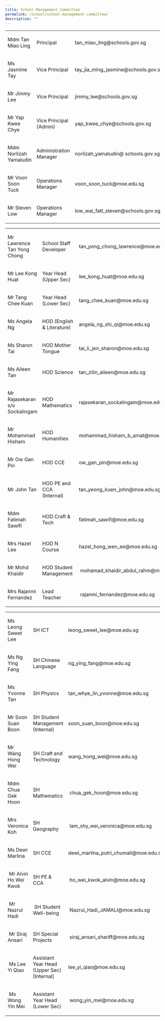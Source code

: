```yaml
---
title: School Management Committee
permalink: /school/school-management-committee/
description: ""
---
```

<table width="100%">
<tbody>
<tr>
<td width="26%">
<p>Mdm Tan Miao Ling</p>
</td>
<td width="25%">
<p>Principal</p>
</td>
<td width="48%">
<p>tan_miao_ling@schools.gov.sg</p>
</td>
</tr>
<tr>
<td width="26%">
<p>Ms Jasmine Tay</p>
</td>
<td width="25%">
<p>Vice Principal</p>
</td>
<td width="48%">
<p>tay_jia_ming_jasmine@schools.gov.sg</p>
</td>
</tr>
<tr>
<td width="26%">
<p>Mr Jimmy Lee</p>
</td>
<td width="25%">
<p>Vice Principal</p>
</td>
<td width="48%">
<p>jimmy_lee@schools.gov.sg</p>
</td>
</tr>
<tr>
<td width="26%">
<p>Mr Yap Kwee Chye</p>
</td>
<td width="25%">
<p>Vice Principal (Admin)</p>
</td>
<td width="48%">
<p>yap_kwee_chye@schools.gov.sg</p>
</td>
</tr>
<tr>
<td width="26%">
<p>Mdm Norlizah Yamaludin</p>
</td>
<td width="25%">
<p>Administration Manager</p>
</td>
<td width="48%">
<p>norlizah_yamaludin@&nbsp;schools.gov.sg</p>
</td>
</tr>
<tr>
<td width="26%">
<p>Mr Voon Soon Tuck</p>
</td>
<td width="25%">
<p>Operations Manager</p>
</td>
<td width="48%">
<p>voon_soon_tuck@moe.edu.sg</p>
</td>
</tr>
<tr>
<td width="26%">
<p>Mr Steven Low</p>
</td>
<td width="25%">
<p>Operations Manager</p>
</td>
<td width="48%">
<p>low_wai_fatt_steven@schools.gov.sg</p>
</td>
</tr>
</tbody>
</table>
<table width="100%">
<tbody>
<tr>
<td width="23%">
<p>Mr Lawrence Tan Yong Chong</p>
</td>
<td width="22%">
<p>School Staff Developer</p>
</td>
<td width="53%">
<p>tan_yong_chong_lawrence@moe.edu.sg</p>
</td>
</tr>
<tr>
<td width="23%">
<p>Mr Lee Kong Huat</p>
</td>
<td width="22%">
<p>Year Head (Upper Sec)</p>
</td>
<td width="53%">
<p>lee_kong_huat@moe.edu.sg</p>
</td>
</tr>
<tr>
<td width="23%">
<p>Mr Tang Chee Kuan</p>
</td>
<td width="22%">
<p>Year Head (Lower Sec)</p>
</td>
<td width="53%">
<p>tang_chee_kuan@moe.edu.sg</p>
</td>
</tr>
<tr>
<td width="23%">
<p>Ms Angela Ng</p>
</td>
<td width="22%">
<p>HOD (English &amp; Literature)</p>
</td>
<td width="53%">
<p>angela_ng_shi_qi@moe.edu.sg&nbsp;</p>
</td>
</tr>
<tr>
<td width="23%">
<p>Ms Sharon Tai</p>
</td>
<td width="22%">
<p>HOD Mother Tongue</p>
</td>
<td width="53%">
<p>tai_li_jen_sharon@moe.edu.sg</p>
</td>
</tr>
<tr>
<td width="23%">
<p>Ms Aileen Tan</p>
</td>
<td width="22%">
<p>HOD Science</p>
</td>
<td width="53%">
<p>tan_zilin_aileen@moe.edu.sg</p>
</td>
</tr>
<tr>
<td width="23%">
<p>Mr Rajasekaran s/o Sockalingam</p>
</td>
<td width="22%">
<p>HOD Mathematics</p>
</td>
<td width="53%">
<p>rajasekaran_sockalingam@moe.edu.sg</p>
</td>
</tr>
<tr>
<td width="23%">
<p>Mr Mohammad Hisham</p>
</td>
<td width="22%">
<p>HOD Humanities</p>
</td>
<td width="53%">
<p>mohammad_hisham_b_amat@moe.edu.sg</p>
</td>
</tr>
<tr>
<td width="23%">
<p>Mr Ow Gan Pin</p>
</td>
<td width="22%">
<p>HOD CCE</p>
</td>
<td width="53%">
<p>ow_gan_pin@moe.edu.sg</p>
</td>
</tr>
<tr>
<td width="23%">
<p>Mr John Tan</p>
</td>
<td width="22%">
<p>HOD PE and CCA (Internal)</p>
</td>
<td width="53%">
<p>tan_yeong_kuen_john@moe.edu.sg</p>
</td>
</tr>
<tr>
<td width="23%">
<p>Mdm Fatimah Sawifi</p>
</td>
<td width="22%">
<p>HOD Craft &amp; Tech</p>
</td>
<td width="53%">
<p>fatimah_sawifi@moe.edu.sg</p>
</td>
</tr>
<tr>
<td width="23%">
<p>Mrs Hazel Lee</p>
</td>
<td width="22%">
<p>HOD N Course</p>
</td>
<td width="53%">
<p>hazel_hong_wen_ee@moe.edu.sg</p>
</td>
</tr>
<tr>
<td width="23%">
<p>Mr Mohd Khaidir</p>
</td>
<td width="22%">
<p>HOD Student Management&nbsp;</p>
</td>
<td width="53%">
<p>&nbsp;mohamad_khaidir_abdul_rahm@moe.edu.sg</p>
</td>
</tr>
<tr>
<td width="23%">
<p>Mrs Rajanmi Fernandez</p>
</td>
<td width="22%">
<p>Lead Teacher&nbsp;</p>
</td>
<td width="53%">
<p>&nbsp;rajanmi_fernandez@moe.edu.sg</p>
</td>
</tr>
</tbody>
</table>
<table width="100%">
<tbody>
<tr>
<td width="24%">
<p>Ms Leong Sweet Lee</p>
</td>
<td width="25%">
<p>SH ICT</p>
</td>
<td>
<p>leong_sweet_lee@moe.edu.sg</p>
</td>
</tr>
<tr>
<td width="24%">
<p>Ms Ng Ying Fang</p>
</td>
<td width="25%">
<p>SH Chinese Language</p>
</td>
<td>
<p>ng_ying_fang@moe.edu.sg</p>
</td>
</tr>
<tr>
<td width="24%">
<p>Ms Yvonne Tan</p>
</td>
<td width="25%">
<p>SH Physics</p>
</td>
<td>
<p>tan_whye_lin_yvonne@moe.edu.sg</p>
</td>
</tr>
<tr>
<td width="24%">
<p>Mr Soon Suan Boon</p>
</td>
<td width="25%">
<p>SH Student Management (Internal)</p>
</td>
<td>
<p>soon_suan_boon@moe.edu.sg</p>
</td>
</tr>
<tr>
<td width="24%">
<p>Mr Wang Hong Wei</p>
</td>
<td width="25%">
<p>SH Craft and Technology</p>
</td>
<td>
<p>wang_hong_wei@moe.edu.sg</p>
</td>
</tr>
<tr>
<td width="24%">
<p>Mdm Chua Gek Hoon</p>
</td>
<td width="25%">
<p>SH Mathematics</p>
</td>
<td>
<p>&nbsp;chua_gek_hoon@moe.edu.sg</p>
</td>
</tr>
<tr>
<td width="24%">
<p>Mrs Veronica Koh</p>
</td>
<td width="25%">
<p>SH Geography</p>
</td>
<td>
<p>&nbsp;lam_shy_wei_veronica@moe.edu.sg</p>
</td>
</tr>
<tr>
<td width="24%">
<p>Ms Dewi Marlina</p>
</td>
<td width="25%">
<p>SH CCE&nbsp;</p>
</td>
<td>
<p>dewi_marlina_putri_chumali@moe.edu.sg</p>
</td>
</tr>
<tr>
<td width="24%">
<p>&nbsp;Mr Alvin Ho Wei Kwok</p>
</td>
<td width="25%">
<p>SH PE &amp; CCA</p>
</td>
<td>
<p>&nbsp;ho_wei_kwok_alvin@moe.edu.sg</p>
</td>
</tr>
<tr>
<td width="24%">
<p>&nbsp;Mr Nazrul Hadi</p>
</td>
<td width="25%">
<p>&nbsp;SH Student Well-being</p>
</td>
<td>
<p>&nbsp;Nazrul_Hadi_JAMALI@moe.edu.sg</p>
</td>
</tr>
<tr>
<td width="24%">
<p>&nbsp;Mr Siraj Ansari</p>
</td>
<td width="25%">
<p>SH Special Projects&nbsp;</p>
</td>
<td>
<p>&nbsp;siraj_ansari_shariff@moe.edu.sg</p>
</td>
</tr>
<tr>
<td width="24%">
<p>&nbsp;Ms Lee Yi Qiao</p>
</td>
<td width="25%">
<p>Assistant Year Head (Upper Sec) [Internal]&nbsp;</p>
</td>
<td>
<p>lee_yi_qiao@moe.edu.sg&nbsp;</p>
</td>
</tr>
<tr>
<td width="24%">
<p>&nbsp;Ms Wong Yin Mei</p>
</td>
<td width="25%">
<p>Assistant Year Head (Lower Sec)&nbsp;</p>
</td>
<td>
<p>&nbsp;wong_yin_mei@moe.edu.sg</p>
</td>
</tr>
</tbody>
</table>